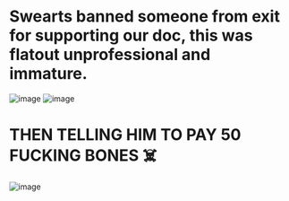 # Swearts banned someone from exit for supporting our doc, this was flatout unprofessional and immature.
![image](https://github.com/user-attachments/assets/2e147deb-6bbc-4278-9731-ef815a6d78b8)
![image](https://github.com/user-attachments/assets/b653efec-da98-44e1-be08-751b746a5cb8)
# THEN TELLING HIM TO PAY 50 FUCKING BONES ☠️
![image](https://github.com/user-attachments/assets/eced9158-849a-482d-89bc-90edd7d75198)
